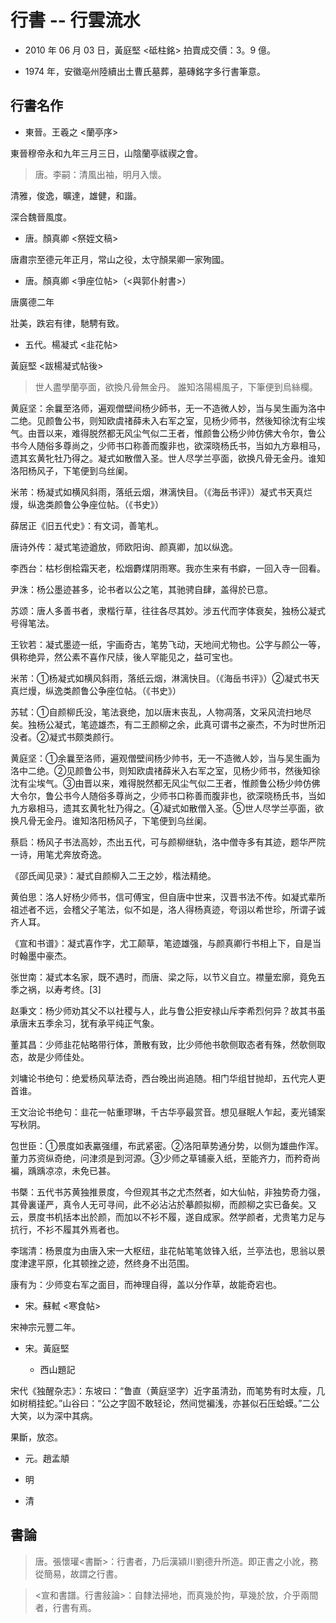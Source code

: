 # 行書 -- 行雲流水

- 2010 年 06 月 03 日，黃庭堅 <砥柱銘> 拍賣成交價：3。9 億。

- 1974 年，安徽亳州陸續出土曹氏墓葬，墓磚銘字多行書筆意。

## 行書名作

- 東晉。王羲之 <蘭亭序>

東晉穆帝永和九年三月三日，山陰蘭亭祓禊之會。

> 唐。李嗣：清風出袖，明月入懷。

清雅，俊逸，曠達，雄健，和諧。

深合魏晉風度。

- 唐。顏真卿 <祭姪文稿>

唐肅宗至德元年正月，常山之役，太守顏杲卿一家殉國。

- 唐。顏真卿 <爭座位帖>（<與郭仆射書>）

唐廣德二年

壯美，跌宕有律，馳騁有致。

- 五代。楊凝式 <韭花帖>

黃庭堅 <跋楊凝式帖後>

> 世人盡學蘭亭面，欲換凡骨無金丹。
> 誰知洛陽楊風子，下筆便到烏絲欄。

黄庭坚：余曩至洛师，遍观僧壁间杨少師书，无一不造微人妙，当与吴生画为洛中二绝。见颜鲁公书，则知欧虞禇薛未入右军之室，见杨少师书，然後知徐沈有尘埃气。由晋以来，难得脱然都无风尘气似二王者，惟颜鲁公杨少帅仿佛大令尔，鲁公书今人随俗多尊尚之，少师书口称善而腹非也，欲深晓杨氏书，当如九方皋相马，遗其玄黄牝牡乃得之。凝式如散僧入圣。世人尽学兰亭面，欲换凡骨无金丹。谁知洛阳杨风子，下笔便到乌丝阑。

米芾：杨凝式如横风斜雨，落纸云烟，淋漓快目。（《海岳书评》）凝式书天真烂熳，纵逸类颜鲁公争座位帖。（《书史》）

薛居正《旧五代史》：有文词，善笔札。

唐诗外传：凝式笔迹遒放，师欧阳询、颜真卿，加以纵逸。

李西台：枯杉倒桧霜天老，松烟麝煤阴雨寒。我亦生来有书癖，一回入寺一回看。

尹洙：杨公墨迹甚多，论书者以公之笔，其驰骋自肆，盖得於已意。

苏颂：唐人多善书者，隶楷行草，往往各尽其妙。涉五代而字体衰矣，独杨公凝式号得笔法。

王钦若：凝式墨迹一纸，宇画奇古，笔势飞动，天地间尤物也。公字与颜公一等，俱称绝异，然公素不喜作尺牍，後人罕能见之，益可宝也。

米芾：①杨凝式如横风斜雨，落纸云烟，淋漓快目。（《海岳书评》）②凝式书天真烂熳，纵逸类颜鲁公争座位帖。（《书史》）

苏轼：①自颜柳氏没，笔法衰绝，加以唐末丧乱，人物凋落，文采风流扫地尽矣。独杨公凝式，笔迹雄杰，有二王颜柳之余，此真可谓书之豪杰，不为时世所汩没者。②凝式书颇类颜行。

黄庭坚：①余曩至洛师，遍观僧壁间杨少帅书，无一不造微人妙，当与吴生画为洛中二绝。②见颜鲁公书，则知欧虞禇薛米入右军之室，见杨少师书，然後知徐沈有尘埃气。③由晋以来，难得脱然都无风尘气似二王者，惟颜鲁公杨少帅仿佛大令尔，鲁公书今人随俗多尊尚之，少师书口称善而腹非也，欲深晓杨氏书，当如九方皋相马，遗其玄黄牝牡乃得之。④凝式如散僧入圣。⑤世人尽学兰亭面，欲换凡骨无金丹。谁知洛阳杨风子，下笔便到乌丝阑。

蔡启：杨风子书法高妙，杰出五代，可与颜柳继轨，洛中僧寺多有其迹，题华严院一诗，用笔尤奔放奇逸。

《邵氏闻见录》：凝式自颜柳入二王之妙，楷法精绝。

黄伯思：洛人好杨少师书，信可傅宝，但自唐中世来，汉晋书法不传。如凝式辈所祖述者不远，会稽父子笔法，似不如是，洛人得杨真迹，夸诩以希世珍，所谓子诚齐人耳。

《宣和书谱》：凝式喜作字，尤工颠草，笔迹雄强，与颜真卿行书相上下，自是当时翰墨中豪杰。

张世南：凝式本名家，既不遇时，而唐、梁之际，以节义自立。襟量宏廓，竟免五季之祸，以寿考终。[3] 

赵秉文：杨少师劝其父不以社稷与人，此与鲁公拒安禄山斥李希烈何异？故其书虽承唐末五季余习，犹有承平纯正气象。

董其昌：少师韭花帖略带行体，萧散有致，比少师他书欹侧取态者有殊，然欹侧取态，故是少师佳处。

刘墉论书绝句：绝爱杨风草法奇，西台晚出尚追随。相门华组甘抛却，五代完人更首谁。

王文治论书绝句：韭花一帖重璆琳，千古华亭最赏音。想见昼眠人乍起，麦光铺案写秋阴。

包世臣：①景度如表驘强缰，布武紧密。②洛阳草势通分势，以侧为雄曲作浑。董力苏资纵奇绝，问津须是到河源。③少师之草铺豪入纸，至能齐力，而矜奇尚褊，踽踽凉凉，未免已甚。

书槩：五代书苏黄独推景度，今但观其书之尤杰然者，如大仙帖，非独势奇力强，其骨裏谨严，真令人无可寻间，此不必沾沾於摹颜拟柳，而颜柳之实已备矣。又云，景度书机括本出於颜，而加以不衫不履，遂自成家。然学颜者，尤贵笔力足与抗行，不衫不履其外焉者也。

李瑞清：杨景度为由唐入宋一大枢纽，韭花帖笔笔敛锋入纸，兰亭法也，思翁以景度津逮平原，化其顿挫之迹，然终身不出范围。

康有为：少师变右军之面目，而神理自得，盖以分作草，故能奇宕也。

- 宋。蘇軾 <寒食帖>

宋神宗元豐二年。

- 宋。黃庭堅

  - 西山題記

宋代《独醒杂志》：东坡曰：“鲁直（黄庭坚字）近字虽清劲，而笔势有时太瘦，几如树梢挂蛇。”山谷曰：“公之字固不敢轻论，然间觉褊浅，亦甚似石压蛤蟆。”二公大笑，以为深中其病。

果斷，放恣。

- 元。趙孟頫

- 明

- 清

## 書論

> 唐。張懷瓘<書斷>：行書者，乃后漢潁川劉德升所造。即正書之小訛，務從簡易，故謂之行書。

> <宣和書譜。行書敍論>：自隸法掃地，而真幾於拘，草幾於放，介乎兩間者，行書有焉。

